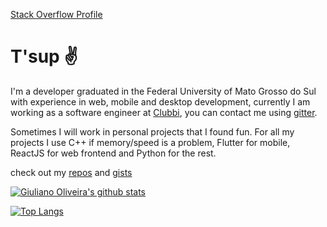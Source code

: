 [Stack Overflow Profile](https://stackoverflow.com/users/5133524/giuliano-oliveira?tab=profile)

# T'sup ✌️

I'm a developer graduated in the Federal University of Mato Grosso do Sul with experience in web, mobile and desktop development,
currently I am working as a software engineer at [Clubbi](https://clubbi.com.br), you can contact me using [gitter](https://gitter.im/giuliano-oliveira).

Sometimes I will work in personal projects that I found fun.
For all my projects I use C++ if memory/speed is a problem, Flutter for mobile, ReactJS for web frontend and Python for the rest.

check out my [repos](https://github.com/giuliano-oliveira?tab=repositories) and [gists](https://gist.github.com/giuliano-oliveira)

[![Giuliano Oliveira's github stats](https://github-readme-stats.vercel.app/api?username=giuliano-oliveira&show_icons=true&theme=dark)](https://github.com/anuraghazra/github-readme-stats)

[![Top Langs](https://github-readme-stats.vercel.app/api/top-langs/?username=giuliano-oliveira&layout=compact&hide=Jupyter%20Notebook&theme=dark)](https://github.com/anuraghazra/github-readme-stats)
